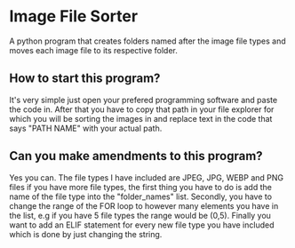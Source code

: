 # Image File Sorter
A python program that creates folders named after the image file types and moves each image file to its respective folder.

## How to start this program?
It's very simple just open your prefered programming software and paste the code in. After that you have to copy that path in your file explorer for which you will be sorting the images in and replace text in the code that says "PATH NAME" with your actual path.

## Can you make amendments to this program?
Yes you can. The file types I have included are JPEG, JPG, WEBP and PNG files if you have more file types, the first thing you have to do is add the name of the file type into the "folder_names" list. Secondly, you have to change the range of the FOR loop to however many elements you have in the list, e.g if you have 5 file types the range would be (0,5). Finally you want to add an ELIF statement for every new file type you have included which is done by just changing the string.
